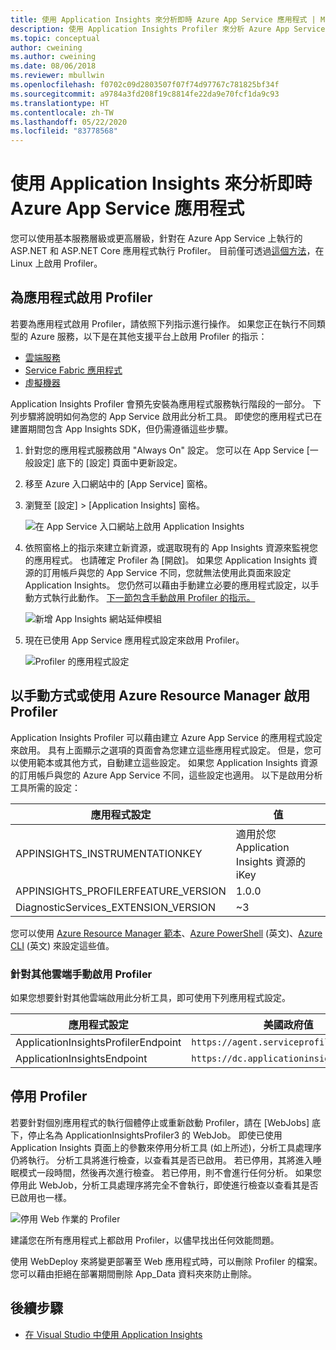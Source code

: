 ```yaml
---
title: 使用 Application Insights 來分析即時 Azure App Service 應用程式 | Microsoft Docs
description: 使用 Application Insights Profiler 來分析 Azure App Service 上的即時應用程式。
ms.topic: conceptual
author: cweining
ms.author: cweining
ms.date: 08/06/2018
ms.reviewer: mbullwin
ms.openlocfilehash: f0702c09d2803507f07f74d97767c781825bf34f
ms.sourcegitcommit: a9784a3fd208f19c8814fe22da9e70fcf1da9c93
ms.translationtype: HT
ms.contentlocale: zh-TW
ms.lasthandoff: 05/22/2020
ms.locfileid: "83778568"
---
```

# <a name="profile-live-azure-app-service-apps-with-application-insights"></a>使用 Application Insights 來分析即時 Azure App Service 應用程式

您可以使用基本服務層級或更高層級，針對在 Azure App Service 上執行的 ASP.NET 和 ASP.NET Core 應用程式執行 Profiler。 目前僅可透過[這個方法](profiler-aspnetcore-linux.md)，在 Linux 上啟用 Profiler。

## <a name="enable-profiler-for-your-app"></a><a id="installation"></a> 為應用程式啟用 Profiler
若要為應用程式啟用 Profiler，請依照下列指示進行操作。 如果您正在執行不同類型的 Azure 服務，以下是在其他支援平台上啟用 Profiler 的指示：
* [雲端服務](../../azure-monitor/app/profiler-cloudservice.md?toc=/azure/azure-monitor/toc.json)
* [Service Fabric 應用程式](../../azure-monitor/app/profiler-servicefabric.md?toc=/azure/azure-monitor/toc.json)
* [虛擬機器](../../azure-monitor/app/profiler-vm.md?toc=/azure/azure-monitor/toc.json)

Application Insights Profiler 會預先安裝為應用程式服務執行階段的一部分。 下列步驟將說明如何為您的 App Service 啟用此分析工具。 即使您的應用程式已在建置期間包含 App Insights SDK，但仍需遵循這些步驟。

1. 針對您的應用程式服務啟用 "Always On" 設定。 您可以在 App Service [一般設定] 底下的 [設定] 頁面中更新設定。
1. 移至 Azure 入口網站中的 [App Service] 窗格。
1. 瀏覽至 [設定] > [Application Insights] 窗格。

   ![在 App Service 入口網站上啟用 Application Insights](./media/profiler/AppInsights-AppServices.png)

1. 依照窗格上的指示來建立新資源，或選取現有的 App Insights 資源來監視您的應用程式。 也請確定 Profiler 為 [開啟]。 如果您 Application Insights 資源的訂用帳戶與您的 App Service 不同，您就無法使用此頁面來設定 Application Insights。 您仍然可以藉由手動建立必要的應用程式設定，以手動方式執行此動作。 [下一節包含手動啟用 Profiler 的指示。](#enable-profiler-manually-or-with-azure-resource-manager) 

   ![新增 App Insights 網站延伸模組][Enablement UI]

1. 現在已使用 App Service 應用程式設定來啟用 Profiler。

    ![Profiler 的應用程式設定][profiler-app-setting]

## <a name="enable-profiler-manually-or-with-azure-resource-manager"></a>以手動方式或使用 Azure Resource Manager 啟用 Profiler
Application Insights Profiler 可以藉由建立 Azure App Service 的應用程式設定來啟用。 具有上面顯示之選項的頁面會為您建立這些應用程式設定。 但是，您可以使用範本或其他方式，自動建立這些設定。 如果您 Application Insights 資源的訂用帳戶與您的 Azure App Service 不同，這些設定也適用。
以下是啟用分析工具所需的設定：

|應用程式設定    | 值    |
|---------------|----------|
|APPINSIGHTS_INSTRUMENTATIONKEY         | 適用於您 Application Insights 資源的 iKey    |
|APPINSIGHTS_PROFILERFEATURE_VERSION | 1.0.0 |
|DiagnosticServices_EXTENSION_VERSION | ~3 |


您可以使用 [Azure Resource Manager 範本](../../azure-monitor/app/azure-web-apps.md#app-service-application-settings-with-azure-resource-manager)、[Azure PowerShell](https://docs.microsoft.com/powershell/module/az.websites/set-azwebapp) \(英文\)、[Azure CLI](https://docs.microsoft.com/cli/azure/webapp/config/appsettings?view=azure-cli-latest) \(英文\) 來設定這些值。

### <a name="enabling-profiler-for-other-clouds-manually"></a>針對其他雲端手動啟用 Profiler

如果您想要針對其他雲端啟用此分析工具，即可使用下列應用程式設定。

|應用程式設定    | 美國政府值| 中國雲端 |   
|---------------|---------------------|-------------|
|ApplicationInsightsProfilerEndpoint         | `https://agent.serviceprofiler.azure.us`    | `https://profiler.applicationinsights.azure.cn` |
|ApplicationInsightsEndpoint | `https://dc.applicationinsights.us` | `https://dc.applicationinsights.azure.cn` |

## <a name="disable-profiler"></a>停用 Profiler

若要針對個別應用程式的執行個體停止或重新啟動 Profiler，請在 [WebJobs] 底下，停止名為 ApplicationInsightsProfiler3 的 WebJob。 即使已使用 Application Insights 頁面上的參數來停用分析工具 (如上所述)，分析工具處理序仍將執行。 分析工具將進行檢查，以查看其是否已啟用。 若已停用，其將進入睡眠模式一段時間，然後再次進行檢查。 若已停用，則不會進行任何分析。 如果您停用此 WebJob，分析工具處理序將完全不會執行，即使進行檢查以查看其是否已啟用也一樣。

  ![停用 Web 作業的 Profiler][disable-profiler-webjob]

建議您在所有應用程式上都啟用 Profiler，以儘早找出任何效能問題。

使用 WebDeploy 來將變更部署至 Web 應用程式時，可以刪除 Profiler 的檔案。 您可以藉由拒絕在部署期間刪除 App_Data 資料夾來防止刪除。 


## <a name="next-steps"></a>後續步驟

* [在 Visual Studio 中使用 Application Insights](https://docs.microsoft.com/azure/application-insights/app-insights-visual-studio)

[Enablement UI]: ./media/profiler/Enablement_UI.png
[profiler-app-setting]:./media/profiler/profiler-app-setting.png
[disable-profiler-webjob]: ./media/profiler/disable-profiler-webjob.png
